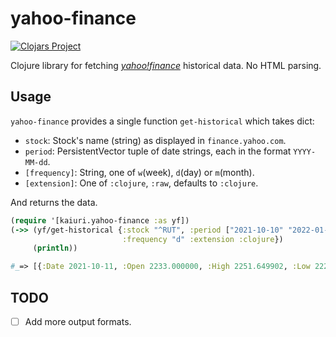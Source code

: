# yahoo-finance

[![Clojars Project](https://img.shields.io/clojars/v/net.clojars.kaiuri/yahoo-finance.svg)](https://clojars.org/net.clojars.kaiuri/yahoo-finance)

Clojure library for fetching [_yahoo!finance_](finance.yahoo.com) historical data. No HTML parsing.

## Usage

`yahoo-finance` provides a single function `get-historical` which takes dict:

- `stock`: Stock's name (string) as displayed in `finance.yahoo.com`.
- `period`: PersistentVector tuple of date strings, each in the format `YYYY-MM-dd`.
- `[frequency]`: String, one of `w`(week), `d`(day) or `m`(month).
- `[extension]`: One of `:clojure`, `:raw`, defaults to `:clojure`.

And returns the data.

```clojure
(require '[kaiuri.yahoo-finance :as yf])
(->> (yf/get-historical {:stock "^RUT", :period ["2021-10-10" "2022-01-01"]
                         :frequency "d" :extension :clojure})
     (println))

#_=> [{:Date 2021-10-11, :Open 2233.000000, :High 2251.649902, :Low 2220.639893, :Close 2220.639893, :Adj Close 2220.639893, :Volume 2580000000}, ...]
```

## TODO

- [ ] Add more output formats.
